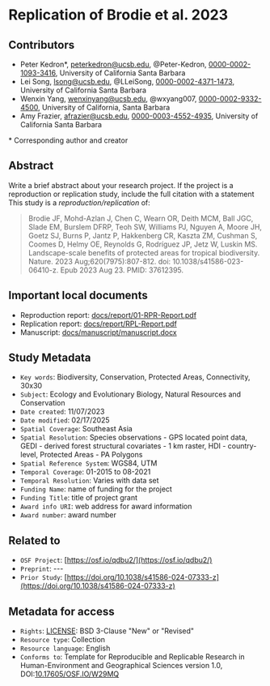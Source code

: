 # Replication of Brodie et al. 2023

## Contributors

- Peter Kedron\*, peterkedron@ucsb.edu, @Peter-Kedron, [0000-0002-1093-3416](https://orcid.org/0000-0002-1093-3416), University of California Santa Barbara
- Lei Song, lsong@ucsb.edu, @LLeiSong, [0000-0002-4371-1473](https://orcid.org/0000-0002-4371-1473), University of California Santa Barbara
- Wenxin Yang, wenxinyang@ucsb.edu, @wxyang007, [0000-0002-9332-4500](https://orcid.org/my-orcid?orcid=0000-0002-9332-4500), University of California, Santa Barbara
- Amy Frazier, afrazier@ucsb.edu, [0000-0003-4552-4935](https://orcid.org/0000-0003-4552-4935), University of California Santa Barbara

\* Corresponding author and creator

## Abstract

Write a brief abstract about your research project.
If the project is a reproduction or replication study, include the full citation with a statement
This study is a *reproduction/replication* of:

> Brodie JF, Mohd-Azlan J, Chen C, Wearn OR, Deith MCM, Ball JGC, Slade EM, Burslem DFRP, Teoh SW, Williams PJ, Nguyen A, Moore JH, Goetz SJ, Burns P, Jantz P, Hakkenberg CR, Kaszta ZM, Cushman S, Coomes D, Helmy OE, Reynolds G, Rodríguez JP, Jetz W, Luskin MS. Landscape-scale benefits of protected areas for tropical biodiversity. Nature. 2023 Aug;620(7975):807-812. doi: 10.1038/s41586-023-06410-z. Epub 2023 Aug 23. PMID: 37612395.

## Important local documents

- Reproduction report: [docs/report/01-RPR-Report.pdf](docs/report/01-RPR-Report.pdf)
- Replication report: [docs/report/RPL-Report.pdf](docs/report/RPL-Report.pdf)
- Manuscript: [docs/manuscript/manuscript.docx](docs/manuscript/manuscript.docx)

## Study Metadata

- `Key words`: Biodiversity, Conservation, Protected Areas, Connectivity, 30x30
- `Subject`:  Ecology and Evolutionary Biology, Natural Resources and Conservation
- `Date created`: 11/07/2023
- `Date modified`: 02/17/2025
- `Spatial Coverage`: Southeast Asia
- `Spatial Resolution`: Species observations - GPS located point data, GEDI - derived forest structural
covariates - 1 km raster, HDI - country-level, Protected Areas - PA Polygons
- `Spatial Reference System`: WGS84, UTM
- `Temporal Coverage`: 01-2015 to 08-2021
- `Temporal Resolution`: Varies with data set
- `Funding Name`: name of funding for the project
- `Funding Title`: title of project grant
- `Award info URI`: web address for award information
- `Award number`: award number

## Related to

- `OSF Project`: [https://osf.io/qdbu2/](https://osf.io/qdbu2/)
- `Preprint`: ---
- `Prior Study`: [https://doi.org/10.1038/s41586-024-07333-z](https://doi.org/10.1038/s41586-024-07333-z)

## Metadata for access

- `Rights`: [LICENSE](LICENSE): BSD 3-Clause "New" or "Revised"
- `Resource type`: Collection
- `Resource language`: English
- `Conforms to`: Template for Reproducible and Replicable Research in Human-Environment and Geographical Sciences version 1.0, DOI:[10.17605/OSF.IO/W29MQ](https://doi.org/10.17605/OSF.IO/W29MQ)



